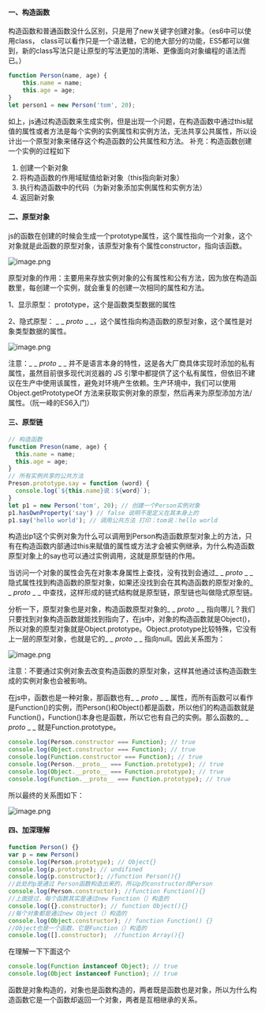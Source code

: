 #### 一、构造函数

构造函数和普通函数没什么区别，只是用了new关键字创建对象。（es6中可以使用class， class可以看作只是一个语法糖，它的绝大部分的功能，ES5都可以做到，新的class写法只是让原型的写法更加的清晰、更像面向对象编程的语法而已。）

```javascript
function Person(name, age) {
    this.name = name;
    this.age = age;
}
let person1 = new Person('tom', 20);
```

如上，js通过构造函数来生成实例，但是出现一个问题，在构造函数中通过this赋值的属性或者方法是每个实例的实例属性和实例方法，无法共享公共属性，所以设计出一个原型对象来储存这个构造函数的公共属性和方法。
补充：构造函数创建一个实例的过程如下

1. 创建一个新对象
2. 将构造函数的作用域赋值给新对象（this指向新对象）
3. 执行构造函数中的代码（为新对象添加实例属性和实例方法）
4. 返回新对象

#### 二、原型对象

js的函数在创建的时候会生成一个prototype属性，这个属性指向一个对象，这个对象就是此函数的原型对象，该原型对象有个属性constructor，指向该函数。

![image.png](https://cdn.nlark.com/yuque/0/2023/png/29427284/1682229404729-6813c35d-a60a-4a7e-885b-c0f44a19b07e.png#averageHue=%23f9f9f9&clientId=u55613200-2f17-4&from=paste&height=228&id=uda65c5d7&originHeight=502&originWidth=742&originalType=binary&ratio=1.25&rotation=0&showTitle=false&size=53445&status=done&style=none&taskId=u469bbb46-1d4a-4d55-b4fa-4550737dd25&title=&width=336.6000061035156)

原型对象的作用：主要用来存放实例对象的公有属性和公有方法，因为放在构造函数里，每创建一个实例，就会重复的创建一次相同的属性和方法。

1、显示原型： prototype，这个是函数类型数据的属性

2、隐式原型： _ _ _proto_ _ _，这个属性指向构造函数的原型对象，这个属性是对象类型数据的属性。

![image.png](https://cdn.nlark.com/yuque/0/2023/png/29427284/1682230680366-b38250f0-ba08-4029-a2f1-23ef2db2d3df.png#averageHue=%23f9f9f9&clientId=u55613200-2f17-4&from=paste&height=224&id=uf7db1ed4&originHeight=482&originWidth=738&originalType=binary&ratio=1.25&rotation=0&showTitle=false&size=61903&status=done&style=none&taskId=ua297a048-d355-4eb8-9bdb-c155d17cf7e&title=&width=342.3999938964844)

注意：_ _ _proto_ _ _ 并不是语言本身的特性，这是各大厂商具体实现时添加的私有属性，虽然目前很多现代浏览器的 JS 引擎中都提供了这个私有属性，但依旧不建议在生产中使用该属性，避免对环境产生依赖。生产环境中，我们可以使用 Object.getPrototypeOf 方法来获取实例对象的原型，然后再来为原型添加方法/属性。（阮一峰的ES6入门）

#### 三、原型链

```javascript
// 构造函数
function Preson(name, age) {
  this.name = name;
  this.age = age;
}
// 所有实例共享的公共方法
Preson.prototype.say = function (word) {
  console.log(`${this.name}说：${word}`);
}
let p1 = new Person('tom', 20); // 创建一个Person实例对象
p1.hasOwnProperty('say') // false 说明不是定义在其本身上的
p1.say('hello world'); // 调用公共方法 打印：tom说：hello world
```

构造出p1这个实例对象为什么可以调用到Person构造函数原型对象上的方法，只有在构造函数内部通过this来赋值的属性或方法才会被实例继承，为什么构造函数原型对象上的say也可以通过实例调用，这就是原型链的作用。

当访问一个对象的属性会先在对象本身属性上查找，没有找到会通过_ _ _proto_ _ _ 隐式属性找到构造函数的原型对象，如果还没找到会在其构造函数的原型对象的_ _ _proto_ _ _ 中查找，这样形成的链式结构就是原型链，原型链也叫做隐式原型链。

分析一下，原型对象也是对象，构造函数原型对象的_ _ _proto_ _ _ 指向哪儿？我们只要找到对象构造函数就能找到指向了，在js中，对象的构造函数就是Object()，所以对象的原型对象就是Object.prototype。Object.prototype比较特殊，它没有上一层的原型对象，也就是它的_ _ _proto_ _ _ 指向null。因此关系图为：

![image.png](https://cdn.nlark.com/yuque/0/2023/png/29427284/1682231559801-8049b609-8a15-4446-97be-0502c525e750.png#averageHue=%23fafafa&clientId=u55613200-2f17-4&from=paste&height=351&id=uc3235378&originHeight=812&originWidth=1021&originalType=binary&ratio=1.25&rotation=0&showTitle=false&size=117163&status=done&style=none&taskId=u18d13bbd-91fc-4c5f-b573-d2303bc090d&title=&width=441)

注意：不要通过实例对象去改变构造函数的原型对象，这样其他通过该构造函数生成的实例对象也会被影响。

在js中，函数也是一种对象，那函数也有_ _ _proto_ _ _ 属性，而所有函数可以看作是Function()的实例，而Person()和Object()都是函数，所以他们的构造函数就是Function()，Function()本身也是函数，所以它也有自己的实例。那么函数的_ _ _proto_ _ _ 就是Function.prototype。

```javascript
console.log(Person.constructor === Function); // true
console.log(Object.constructor === Function); // true
console.log(Function.constructor === Function); // true
console.log(Person.__proto__ === Function.prototype); // true
console.log(Object.__proto__ === Function.prototype); // true
console.log(Function.__proto__ === Function.prototype); // true
```

所以最终的关系图如下：

![image.png](https://cdn.nlark.com/yuque/0/2023/png/29427284/1682232975493-48989eb4-3053-4d10-b229-c004c272c219.png#averageHue=%23fbfbfb&clientId=u55613200-2f17-4&from=paste&height=503&id=ue1edc972&originHeight=966&originWidth=830&originalType=binary&ratio=1.25&rotation=0&showTitle=false&size=138274&status=done&style=none&taskId=u3426badf-85ef-4caa-9be1-51df7851998&title=&width=432)

#### 四、加深理解

```javascript
function Person() {}
var p = new Person()
console.log(Person.prototype); // Object{} 
console.log(p.prototype); // undifined
console.log(p.constructor); //function Person(){}    
//此处的p是通过 Person函数构造出来的，所以p的constructor向Person
console.log(Person.constructor); //function Function(){}
//上面提过，每个函数其实是通过new Function（）构造的
console.log({}.constructor); // function Object(){}
//每个对象都是通过new Object（）构造的
console.log(Object.constructor); // function Function() {}
//Object也是一个函数，它是Function（）构造的
console.log([].constructor);  //function Array(){}
```

在理解一下下面这个

```javascript
console.log(Function instanceof Object); // true
console.log(Object instanceof Function); // true
```

 函数是对象构造的，对象也是函数构造的，两者既是函数也是对象，所以为什么构造函数它是一个函数却返回一个对象，两者是互相继承的关系。
